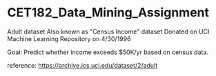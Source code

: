 # CET182_Data_Mining_Assignment

Adult dataset 
Also known as "Census Income" dataset
Donated on UCI Machine Learning Repository on 4/30/1996

Goal:
Predict whether income exceeds $50K/yr based on census data.

reference: https://archive.ics.uci.edu/dataset/2/adult
